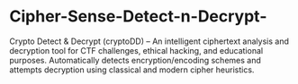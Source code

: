 # Cipher-Sense-Detect-n-Decrypt-
Crypto Detect &amp; Decrypt (cryptoDD) – An intelligent ciphertext analysis and decryption tool for CTF challenges, ethical hacking, and educational purposes. Automatically detects encryption/encoding schemes and attempts decryption using classical and modern cipher heuristics.
